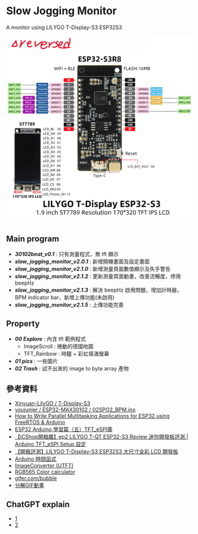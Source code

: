 # Slow Jogging Monitor
A monitor using LILYGO T-Display-S3 ESP32S3

![](https://github.com/Jung217/Slow_Jogging_Monitor/blob/main/property/01%20pics/image-32.png)

## Main program
* ***30102beat_v0.1*** : 只有測量程式，無 tft 顯示
* ***slow_jogging_monitor_v2.0.1*** : 新增開機畫面及設定畫面
* ***slow_jogging_monitor_v2.1.0*** : 新增測量頁面數值顯示及失手警告
* ***slow_jogging_monitor_v2.1.2*** : 更新測量頁面動畫，改善流暢度，停用 beepHz
* ***slow_jogging_monitor_v2.1.3*** : 解決 beepHz 啟用問題，增加計時器，BPM indicator bar，新增上傳功能(未啟用)
* ***slow_jogging_monitor_v2.1.5*** : 上傳功能完善

## Property
* ***00 Explore*** : 內含 tft 範例程式
  * ImageScroll : 捲動的德國地圖
  * TFT_Rainbow : 時鐘 + 彩虹填滿螢幕
* ***01 pics*** : 一些圖片
* ***02 Trash*** : 試不出來的 image to byte array 產物


## 參考資料
* [Xinyuan-LilyGO / T-Display-S3](https://github.com/Xinyuan-LilyGO/T-Display-S3/tree/main)
* [youjunjer / ESP32-MAX30102 / 02SPO2_BPM.ino](https://github.com/youjunjer/ESP32-MAX30102/blob/main/02SPO2_BPM.ino)
* [How to Write Parallel Multitasking Applications for ESP32 using FreeRTOS & Arduino](https://www.circuitstate.com/tutorials/how-to-write-parallel-multitasking-applications-for-esp32-using-freertos-arduino/#google_vignette)
* [ESP32 Arduino 學習篇（五）TFT_eSPI庫](https://blog.csdn.net/DOF526570/article/details/128859819)
* [【iCShop開箱趣】ep2 LILYGO T-QT ESP32-S3 Review 迷你開發板評測 | Arduino TFT_eSPI Setup 設定](https://www.youtube.com/watch?v=APCz1XeYjW4)
* [【開箱評測】LILYGO T-Display-S3 ESP32S3 大尺寸全彩 LCD 開發板](https://www.circuspi.com/index.php/2023/05/31/unboxing-lilygo-t-display-s3/)
* [Arduino 時間函式](https://www.block.tw/blog/arduino-time/)
* [ImageConverter (UTFT)](http://www.rinkydinkelectronics.com/t_imageconverter565.php)
* [RGB565 Color calculator](http://www.rinkydinkelectronics.com/calc_rgb565.php)
* [gifer.com/bubble](https://gifer.com/en/gifs/bubble)
* [分解GIF動畫](https://zh.bloggif.com/gif-extract)

## ChatGPT explain
* [1](https://chatgpt.com/share/67d17a6b-e4e0-8007-8e10-528e77a71f21)
* [2](https://chatgpt.com/canvas/shared/67d17a5bde3c81919b4aa536826db562)

